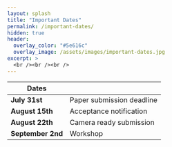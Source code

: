 ```yaml
---
layout: splash
title: "Important Dates"
permalink: /important-dates/
hidden: true
header:
  overlay_color: "#5e616c"
  overlay_image: /assets/images/important-dates.jpg
excerpt: >
  <br /><br /><br />
---
```



| Dates                                       |                                            |
| ------------------------------------------- | ------------------------------------------ |
| **July 31st**     | Paper submission deadline |
| **August 15th**   | Acceptance notification   |
| **August 22th**   | Camera ready submission   |
| **September 2nd** | Workshop                  |